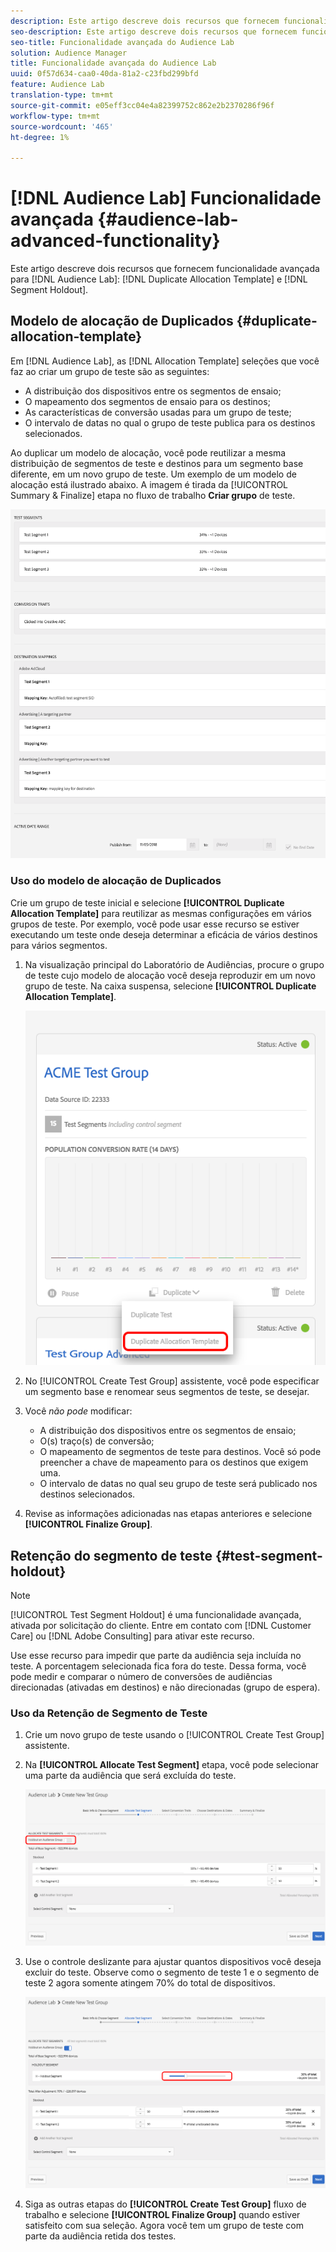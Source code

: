 ```yaml
---
description: Este artigo descreve dois recursos que fornecem funcionalidade avançada para o Modelo de alocação de Duplicados do laboratório de Audiências e Retenção de segmentos.
seo-description: Este artigo descreve dois recursos que fornecem funcionalidade avançada para o Modelo de alocação de Duplicados do laboratório de Audiências e Retenção de segmentos.
seo-title: Funcionalidade avançada do Audience Lab
solution: Audience Manager
title: Funcionalidade avançada do Audience Lab
uuid: 0f57d634-caa0-40da-81a2-c23fbd299bfd
feature: Audience Lab
translation-type: tm+mt
source-git-commit: e05eff3cc04e4a82399752c862e2b2370286f96f
workflow-type: tm+mt
source-wordcount: '465'
ht-degree: 1%

---
```



# [!DNL Audience Lab] Funcionalidade avançada {#audience-lab-advanced-functionality}

Este artigo descreve dois recursos que fornecem funcionalidade avançada para [!DNL Audience Lab]: [!DNL Duplicate Allocation Template] e [!DNL Segment Holdout].

## Modelo de alocação de Duplicados {#duplicate-allocation-template}

<!-- 
<p>The <b>Allocation Template</b> represents how you split a test group into test segments and the way the test segments are mapped to destinations. </p>
 -->

Em [!DNL Audience Lab], as [!DNL Allocation Template] seleções que você faz ao criar um grupo de teste são as seguintes:

* A distribuição dos dispositivos entre os segmentos de ensaio;
* O mapeamento dos segmentos de ensaio para os destinos;
* As características de conversão usadas para um grupo de teste;
* O intervalo de datas no qual o grupo de teste publica para os destinos selecionados.

Ao duplicar um modelo de alocação, você pode reutilizar a mesma distribuição de segmentos de teste e destinos para um segmento base diferente, em um novo grupo de teste. Um exemplo de um modelo de alocação está ilustrado abaixo. A imagem é tirada da [!UICONTROL Summary & Finalize] etapa no fluxo de trabalho **Criar grupo** de teste.

![](assets/allocation_template_3.png)

<!--
With the option to duplicate allocation templates, you can increase your productivity when running multivariate tests as part of multivariate campaigns.
-->

### Uso do modelo de alocação de Duplicados

Crie um grupo de teste inicial e selecione **[!UICONTROL Duplicate Allocation Template]** para reutilizar as mesmas configurações em vários grupos de teste. Por exemplo, você pode usar esse recurso se estiver executando um teste onde deseja determinar a eficácia de vários destinos para vários segmentos.

1. Na visualização principal do Laboratório de Audiências, procure o grupo de teste cujo modelo de alocação você deseja reproduzir em um novo grupo de teste. Na caixa suspensa, selecione **[!UICONTROL Duplicate Allocation Template]**.

   ![](assets/duplicate-allocation-template.png)

2. No [!UICONTROL Create Test Group] assistente, você pode especificar um segmento base e renomear seus segmentos de teste, se desejar.
3. Você *não pode* modificar:

   * A distribuição dos dispositivos entre os segmentos de ensaio;
   * O(s) traço(s) de conversão;
   * O mapeamento de segmentos de teste para destinos. Você só pode preencher a chave de mapeamento para os destinos que exigem uma.
   * O intervalo de datas no qual seu grupo de teste será publicado nos destinos selecionados.

4. Revise as informações adicionadas nas etapas anteriores e selecione **[!UICONTROL Finalize Group]**.

## Retenção do segmento de teste {#test-segment-holdout}

>[!NOTE]
>
>[!UICONTROL Test Segment Holdout] é uma funcionalidade avançada, ativada por solicitação do cliente. Entre em contato com [!DNL Customer Care] ou [!DNL Adobe Consulting] para ativar este recurso.

Use esse recurso para impedir que parte da audiência seja incluída no teste. A porcentagem selecionada fica fora do teste. Dessa forma, você pode medir e comparar o número de conversões de audiências direcionadas (ativadas em destinos) e não direcionadas (grupo de espera).

<!--
<p>Note that this option is different to the control segment because it subtracts the percentage ................. You can withhold an audience group and still use a control segment. </p>
-->

### Uso da Retenção de Segmento de Teste

1. Crie um novo grupo de teste usando o [!UICONTROL Create Test Group] assistente.
1. Na **[!UICONTROL Allocate Test Segment]** etapa, você pode selecionar uma parte da audiência que será excluída do teste.

   ![Item de Lista](assets/test-segment-holdout.png)

1. Use o controle deslizante para ajustar quantos dispositivos você deseja excluir do teste. Observe como o segmento de teste 1 e o segmento de teste 2 agora somente atingem 70% do total de dispositivos.

   ![](assets/test-segment-holdout-selected.png)

1. Siga as outras etapas do **[!UICONTROL Create Test Group]** fluxo de trabalho e selecione **[!UICONTROL Finalize Group]** quando estiver satisfeito com sua seleção. Agora você tem um grupo de teste com parte da audiência retida dos testes.
